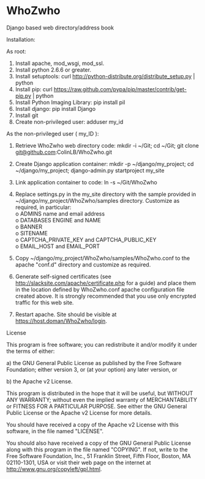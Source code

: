 WhoZwho
=======

Django based web directory/address book

Installation:

As root:
 1. Install apache, mod_wsgi, mod_ssl.
 2. Install python 2.6.6 or greater.
 3. Install setuptools: curl http://python-distribute.org/distribute_setup.py | python
 4. Install pip: curl https://raw.github.com/pypa/pip/master/contrib/get-pip.py | python
 5. Install Python Imaging Library: pip install pil
 6. Install django: pip install Django
 7. Install git
 8. Create non-privileged user: adduser my_id

As the non-privileged user ( my_ID ):
 1. Retrieve WhoZwho web directory code: mkdir -i ~/Git; cd ~/Git; git clone git@github.com:ColinLB/WhoZwho.git
 2. Create Django application container: mkdir -p ~/django/my_project; cd ~/django/my_project; django-admin.py startproject my_site
 3. Link application container to code: ln -s ~/Git/WhoZwho
 4. Replace settings.py in the my_site directory with the sample provided in ~/django/my_project/WhoZwho/samples directory. Customize as required, in particular:
<br>    o ADMINS name and email address
<br>    o DATABASES ENGINE and NAME
<br>    o BANNER
<br>    o SITENAME
<br>    o CAPTCHA_PRIVATE_KEY and CAPTCHA_PUBLIC_KEY
<br>    o EMAIL_HOST and EMAIL_PORT
    
 5. Copy ~/django/my_project/WhoZwho/samples/WhoZwho.conf to the apache "conf.d" directory and customize as required.
 6. Generate self-signed certificates (see http://slacksite.com/apache/certificate.php for a guide) and place them
in the location defined by WhoZwho.conf apache configuration file created above. It is strongly recommended that you
use only encrypted traffic for this web site.
 7. Restart apache. Site should be visible at https://host.doman/WhoZwho/login.

License

This program is free software; you can redistribute it and/or modify it under the terms of either:

a) the GNU General Public License as published by the Free Software Foundation; either version 3, or (at your option) any later version, or

b) the Apache v2 License.

This program is distributed in the hope that it will be useful, but WITHOUT ANY WARRANTY; without even the implied warranty of MERCHANTABILITY or FITNESS FOR A PARTICULAR PURPOSE. See either the GNU General Public License or the Apache v2 License for more details.

You should have received a copy of the Apache v2 License with this software, in the file named "LICENSE".

You should also have received a copy of the GNU General Public License along with this program in the file named "COPYING". If not, write to the Free Software Foundation, Inc., 51 Franklin Street, Fifth Floor, Boston, MA 02110-1301, USA or visit their web page on the internet at http://www.gnu.org/copyleft/gpl.html.
